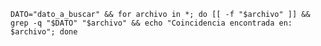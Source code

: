    DATO="dato_a_buscar" && for archivo in *; do [[ -f "$archivo" ]] && grep -q "$DATO" "$archivo" && echo "Coincidencia encontrada en: $archivo"; done
